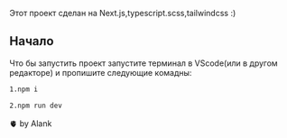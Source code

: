 Этот проект сделан на Next.js,typescript.scss,tailwindcss :)

## Начало

Что бы запустить проект запустите терминал в VScode(или в другом редакторе) и пропишите следующие комадны:
```bash
1.npm i
```
```bash
2.npm run dev
```
🫀
by Alank
